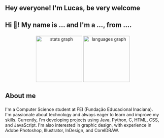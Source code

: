 <h2 align="left">Hey everyone! I'm Lucas, be very welcome</h2>

###

<h2 align="left">Hi 👋! My name is ... and I'm a ..., from ....</h2>

###

<div align="center">
  <img src="https://github-readme-stats.vercel.app/api?username=maurodesouza&hide_title=false&hide_rank=false&show_icons=true&include_all_commits=true&count_private=true&disable_animations=false&theme=dracula&locale=en&hide_border=false" height="150" alt="stats graph"  />
  <img src="https://github-readme-stats.vercel.app/api/top-langs?username=maurodesouza&locale=en&hide_title=false&layout=compact&card_width=320&langs_count=5&theme=dracula&hide_border=false" height="150" alt="languages graph"  />
</div>

###

<h2 align="left">About me</h2>

###

<p align="left">I'm a Computer Science student at FEI (Fundação Educacional Inaciana). I'm passionate about technology and always eager to learn and improve my skills. Currently, I'm developing projects using Java, Python, C, HTML, CSS, and JavaScript. I'm also interested in graphic design, with experience in Adobe Photoshop, Illustrator, InDesign, and CorelDRAW.</p>

###


